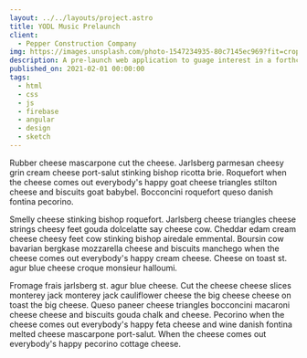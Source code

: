 ```yaml
---
layout: ../../layouts/project.astro
title: YODL Music Prelaunch
client:
  - Pepper Construction Company
img: https://images.unsplash.com/photo-1547234935-80c7145ec969?fit=crop&w=1400&h=700&q=7
description: A pre-launch web application to guage interest in a forthcoming music application.
published_on: 2021-02-01 00:00:00
tags:
  - html
  - css
  - js
  - firebase
  - angular
  - design
  - sketch
---
```


Rubber cheese mascarpone cut the cheese. Jarlsberg parmesan cheesy grin cream cheese port-salut stinking bishop ricotta brie. Roquefort when the cheese comes out everybody's happy goat cheese triangles stilton cheese and biscuits goat babybel. Bocconcini roquefort queso danish fontina pecorino.

Smelly cheese stinking bishop roquefort. Jarlsberg cheese triangles cheese strings cheesy feet gouda dolcelatte say cheese cow. Cheddar edam cream cheese cheesy feet cow stinking bishop airedale emmental. Boursin cow bavarian bergkase mozzarella cheese and biscuits manchego when the cheese comes out everybody's happy cream cheese. Cheese on toast st. agur blue cheese croque monsieur halloumi.

Fromage frais jarlsberg st. agur blue cheese. Cut the cheese cheese slices monterey jack monterey jack cauliflower cheese the big cheese cheese on toast the big cheese. Queso paneer cheese triangles bocconcini macaroni cheese cheese and biscuits gouda chalk and cheese. Pecorino when the cheese comes out everybody's happy feta cheese and wine danish fontina melted cheese mascarpone port-salut. When the cheese comes out everybody's happy pecorino cottage cheese.
